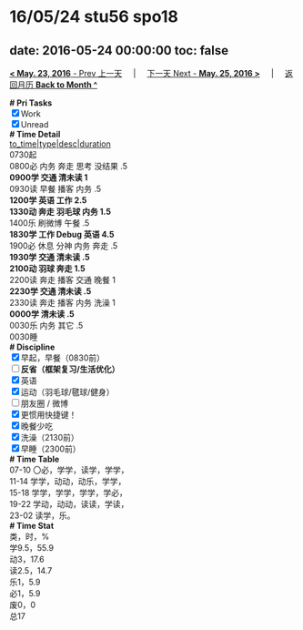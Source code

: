 # 16/05/24 stu56 spo18

date: 2016-05-24 00:00:00
toc: false
---
[**< May. 23, 2016** - Prev 上一天](/lifelogs/2016/05/d23.html) &nbsp; &nbsp; | &nbsp; &nbsp; [下一天 Next - **May. 25, 2016 >**](/lifelogs/2016/05/d25.html) &nbsp; &nbsp; |  &nbsp; &nbsp; [返回月历 **Back to Month ^**](/lifelogs/2016/05/index.html)
<br/><div><b># Pri Tasks</b></div><div><input checked="true" type="checkbox"/>Work</div><div><input checked="true" type="checkbox"/>Unread</div><div><b># Time Detail</b></div><div><u>to_time|type|desc|duration</u></div><div>0730起</div><div>0800必 内务 奔走 思考 没结果 .5</div><div><b>0900学 交通 清未读 1</b></div><div>0930读 早餐 播客 内务 .5</div><div><b>1200学 英语 工作 2.5</b></div><div><b>1330动 奔走 羽毛球 内务 1.5</b></div><div>1400乐 刷微博 午餐 .5</div><div><b>1830学 工作 Debug 英语 4.5</b></div><div>1900必 休息 分神 内务 奔走 .5</div><div><b>1930学 交通 清未读 .5</b></div><div><b>2100动 羽球 奔走 1.5</b></div><div>2200读 奔走 播客 交通 晚餐 1</div><div><b>2230学 交通 清未读 .5</b></div><div>2330读 奔走 播客 内务 洗澡 1</div><div><b>0000学 清未读 .5</b></div><div>0030乐 内务 其它 .5</div><div>0030睡</div><div><b># Discipline</b></div><div><input checked="true" type="checkbox"/>早起，早餐（0830前）</div><div><b><input type="checkbox"/></b><b>反省（框架复习/生活优化）</b></div><div><input checked="true" type="checkbox"/>英语</div><div><input checked="true" type="checkbox"/>运动（羽毛球/毽球/健身）</div><div><input type="checkbox"/>朋友圈 / 微博</div><div><input checked="true" type="checkbox"/>更惯用快捷键！</div><div><input checked="true" type="checkbox"/>晚餐少吃</div><div><input checked="true" type="checkbox"/>洗澡（2130前）</div><div><input checked="true" type="checkbox"/>早睡（2300前）</div><div><b># Time Table</b></div><div>07-10 〇必，学学，读学，学学，</div><div>11-14 学学，动动，动乐，学学，</div><div>15-18 学学，学学，学学，学必，</div><div>19-22 学动，动动，读读，学读，</div><div>23-02 读学，乐。</div><div><b># Time Stat</b></div><div>类，时，%</div><div>学9.5，55.9</div><div>动3，17.6</div><div>读2.5，14.7</div><div>乐1，5.9</div><div>必1，5.9</div><div>废0，0</div><div>总17</div>
